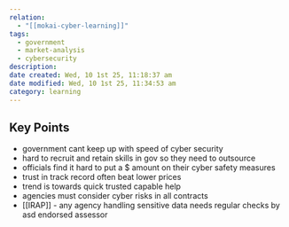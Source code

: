 ```yaml
---
relation:
  - "[[mokai-cyber-learning]]"
tags:
  - government
  - market-analysis
  - cybersecurity
description:
date created: Wed, 10 1st 25, 11:18:37 am
date modified: Wed, 10 1st 25, 11:34:53 am
category: learning
---
```


## Key Points
- government cant keep up with speed of cyber security
- hard to recruit and retain skills in gov so they need to outsource
- officials find it hard to put a $ amount on their cyber safety measures
- trust in track record often beat lower prices
- trend is towards quick trusted capable help
- agencies must consider cyber risks in all contracts
- [[IRAP]] - any agency handling sensitive data needs regular checks by asd endorsed assessor
